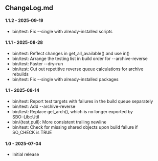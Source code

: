 ## ChangeLog.md

#### 1.1.2 - 2025-09-19
  * bin/test: Fix --single with already-installed scripts

#### 1.1.1 - 2025-08-28
  * bin/test: Reflect changes in get_all_available() and use in()
  * bin/test: Arrange the testing list in build order for --archive-reverse
  * bin/test: Faster --dry-run
  * bin/test: Cut out repetitive reverse queue calculations for archive rebuilds
  * bin/test: Fix --single with already-installed packages

#### 1.1 - 2025-08-14
  * bin/test: Report test targets with failures in the build queue separately
  * bin/test: Add --archive-reverse
  * bin/test: Replace get_arch(), which is no longer exported by SBO::Lib::Util
  * bin/{test,pull}: More consistent trailing newline
  * bin/test: Check for missing shared objects upon build failure if SO_CHECK is TRUE

#### 1.0 - 2025-07-04
  * Initial release
